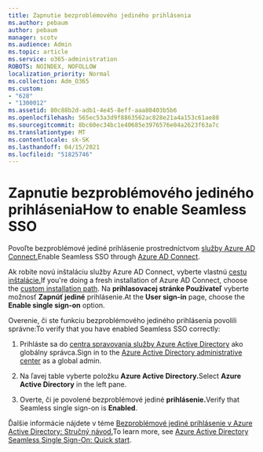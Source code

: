 ```yaml
---
title: Zapnutie bezproblémového jediného prihlásenia
ms.author: pebaum
author: pebaum
manager: scotv
ms.audience: Admin
ms.topic: article
ms.service: o365-administration
ROBOTS: NOINDEX, NOFOLLOW
localization_priority: Normal
ms.collection: Adm_O365
ms.custom:
- "628"
- "1300012"
ms.assetid: 80c88b2d-adb1-4e45-8eff-aaa80403b5b6
ms.openlocfilehash: 565ec53a3d9f8863562ac828e21a4a153c61ae88
ms.sourcegitcommit: 8bc60ec34bc1e40685e3976576e04a2623f63a7c
ms.translationtype: MT
ms.contentlocale: sk-SK
ms.lasthandoff: 04/15/2021
ms.locfileid: "51825746"
---
```

# <a name="how-to-enable-seamless-sso"></a><span data-ttu-id="2bd6b-102">Zapnutie bezproblémového jediného prihlásenia</span><span class="sxs-lookup"><span data-stu-id="2bd6b-102">How to enable Seamless SSO</span></span>

<span data-ttu-id="2bd6b-103">Povoľte bezproblémové jediné prihlásenie prostredníctvom [služby Azure AD Connect.](https://docs.microsoft.com/azure/active-directory/connect/active-directory-aadconnect)</span><span class="sxs-lookup"><span data-stu-id="2bd6b-103">Enable Seamless SSO through [Azure AD Connect](https://docs.microsoft.com/azure/active-directory/connect/active-directory-aadconnect).</span></span>
  
<span data-ttu-id="2bd6b-104">Ak robíte novú inštaláciu služby Azure AD Connect, vyberte vlastnú [cestu inštalácie.](https://docs.microsoft.com/azure/active-directory/connect/active-directory-aadconnect-get-started-custom)</span><span class="sxs-lookup"><span data-stu-id="2bd6b-104">If you're doing a fresh installation of Azure AD Connect, choose the [custom installation path](https://docs.microsoft.com/azure/active-directory/connect/active-directory-aadconnect-get-started-custom).</span></span> <span data-ttu-id="2bd6b-105">Na **prihlasovacej stránke Používateľ** vyberte možnosť **Zapnúť jediné** prihlásenie.</span><span class="sxs-lookup"><span data-stu-id="2bd6b-105">At the **User sign-in** page, choose the **Enable single sign-on** option.</span></span>
  
<span data-ttu-id="2bd6b-106">Overenie, či ste funkciu bezproblémového jediného prihlásenia povolili správne:</span><span class="sxs-lookup"><span data-stu-id="2bd6b-106">To verify that you have enabled Seamless SSO correctly:</span></span>
  
1. <span data-ttu-id="2bd6b-107">Prihláste sa do [centra spravovania služby Azure Active Directory](https://aad.portal.azure.com) ako globálny správca.</span><span class="sxs-lookup"><span data-stu-id="2bd6b-107">Sign in to the [Azure Active Directory administrative center](https://aad.portal.azure.com) as a global admin.</span></span>

2. <span data-ttu-id="2bd6b-108">Na ľavej table vyberte položku **Azure Active Directory.**</span><span class="sxs-lookup"><span data-stu-id="2bd6b-108">Select **Azure Active Directory** in the left pane.</span></span>

3. <span data-ttu-id="2bd6b-109">Overte, či je povolené bezproblémové jediné **prihlásenie.**</span><span class="sxs-lookup"><span data-stu-id="2bd6b-109">Verify that Seamless single sign-on is **Enabled**.</span></span>

<span data-ttu-id="2bd6b-110">Ďalšie informácie nájdete v téme [Bezproblémové jediné prihlásenie v Azure Active Directory: Stručný návod.](https://docs.microsoft.com/azure/active-directory/connect/active-directory-aadconnect-sso-quick-start)</span><span class="sxs-lookup"><span data-stu-id="2bd6b-110">To learn more, see [Azure Active Directory Seamless Single Sign-On: Quick start](https://docs.microsoft.com/azure/active-directory/connect/active-directory-aadconnect-sso-quick-start).</span></span>
  